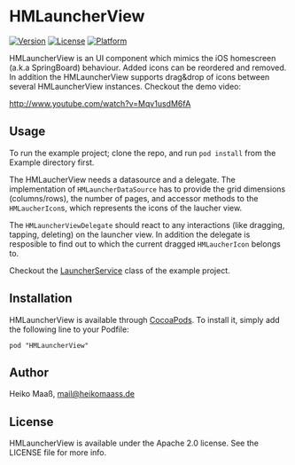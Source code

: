 # HMLauncherView

[![Version](https://img.shields.io/cocoapods/v/HMLauncherView.svg?style=flat)](http://cocoadocs.org/docsets/HMLauncherView)
[![License](https://img.shields.io/cocoapods/l/HMLauncherView.svg?style=flat)](http://cocoadocs.org/docsets/HMLauncherView)
[![Platform](https://img.shields.io/cocoapods/p/HMLauncherView.svg?style=flat)](http://cocoadocs.org/docsets/HMLauncherView)

HMLauncherView is an UI component which mimics the iOS homescreen (a.k.a SpringBoard) behaviour. 
Added icons can be reordered and removed. In addition the HMLauncherView supports drag&drop of icons between several HMLauncherView instances.
Checkout the demo video: 

http://www.youtube.com/watch?v=Mqv1usdM6fA 

## Usage

To run the example project; clone the repo, and run `pod install` from the Example directory first.

The HMLaucherView needs a datasource and a delegate. The implementation of `HMLauncherDataSource` has to provide the grid dimensions (columns/rows), the number of pages,
and accessor methods to the `HMLaucherIcon`s, which represents the icons of the laucher view. 

The `HMLauncherViewDelegate` should react to any interactions (like dragging, tapping, deleting) on the launcher view. In addition the delegate is resposible to find out
to which the current dragged `HMLaucherIcon` belongs to.  

Checkout the [LauncherService](Example/HMLauncherViewExample/LauncherService.m) class of the example project.


## Installation

HMLauncherView is available through [CocoaPods](http://cocoapods.org). To install
it, simply add the following line to your Podfile:

    pod "HMLauncherView"

## Author

Heiko Maaß, mail@heikomaass.de

## License

HMLauncherView is available under the Apache 2.0 license. See the LICENSE file for more info.

